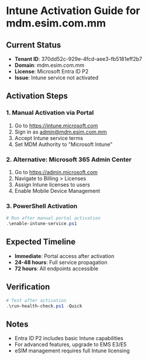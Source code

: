 # Intune Activation Guide for mdm.esim.com.mm

## Current Status
- **Tenant ID**: 370dd52c-929e-4fcd-aee3-fb5181eff2b7
- **Domain**: mdm.esim.com.mm  
- **License**: Microsoft Entra ID P2
- **Issue**: Intune service not activated

## Activation Steps

### 1. Manual Activation via Portal
1. Go to https://intune.microsoft.com
2. Sign in as admin@mdm.esim.com.mm
3. Accept Intune service terms
4. Set MDM Authority to "Microsoft Intune"

### 2. Alternative: Microsoft 365 Admin Center
1. Go to https://admin.microsoft.com
2. Navigate to Billing > Licenses
3. Assign Intune licenses to users
4. Enable Mobile Device Management

### 3. PowerShell Activation
```powershell
# Run after manual portal activation
.\enable-intune-service.ps1
```

## Expected Timeline
- **Immediate**: Portal access after activation
- **24-48 hours**: Full service propagation
- **72 hours**: All endpoints accessible

## Verification
```powershell
# Test after activation
.\run-health-check.ps1 -Quick
```

## Notes
- Entra ID P2 includes basic Intune capabilities
- For advanced features, upgrade to EMS E3/E5
- eSIM management requires full Intune licensing